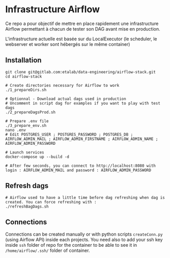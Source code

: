 # Infrastructure Airflow

Ce repo a pour objectif de mettre en place rapidement une infrastructure Airflow permettant à chacun de tester son DAG
avant mise en production.

L'infrastructure actuelle est basée sur du LocalExecutor (le scheduler, le webserver et worker sont hébergés sur le même
container)

## Installation

```
git clone git@gitlab.com:etalab/data-engineering/airflow-stack.git
cd airflow-stack

# Create directories necessary for Airflow to work
./1_prepareDirs.sh

# Optionnal - Download actual dags used in production
# Uncomment in script dag for examples if you want to play with test dags
./2_prepareDagsProd.sh

# Prepare .env file 
./3_prepare_env.sh
nano .env 
# Edit POSTGRES_USER ; POSTGRES_PASSWORD ; POSTGRES_DB ; AIRFLOW_ADMIN_MAIL ; AIRFLOW_ADMIN_FIRSTNAME ; AIRFLOW_ADMIN_NAME ; AIRFLOW_ADMIN_PASSWORD

# Launch services
docker-compose up --build -d

# After few seconds, you can connect to http://localhost:8080 with login : AIRFLOW_ADMIN_MAIL and password : AIRFLOW_ADMIN_PASSWORD
```

## Refresh dags

```
# Airflow used to have a little time before dag refreshing when dag is created. You can force refreshing with :
./refreshBagDags.sh
```

## Connections

Connections can be created manually or with python scripts `createConn.py` (using Airflow API) inside each projects. You
need also to add your ssh key inside `ssh` folder of repo for the container to be able to see it
in `/home/airflow/.ssh/` folder of container.